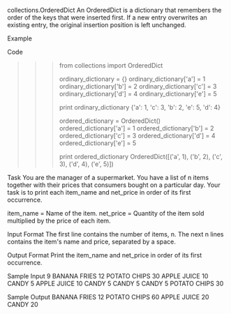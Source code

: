 collections.OrderedDict
An OrderedDict is a dictionary that remembers the order of the keys that were inserted first. 
If a new entry overwrites an existing entry, the original insertion position is left unchanged.

Example

Code

>>> from collections import OrderedDict
>>> 
>>> ordinary_dictionary = {}
>>> ordinary_dictionary['a'] = 1
>>> ordinary_dictionary['b'] = 2
>>> ordinary_dictionary['c'] = 3
>>> ordinary_dictionary['d'] = 4
>>> ordinary_dictionary['e'] = 5
>>> 
>>> print ordinary_dictionary
{'a': 1, 'c': 3, 'b': 2, 'e': 5, 'd': 4}
>>> 
>>> ordered_dictionary = OrderedDict()
>>> ordered_dictionary['a'] = 1
>>> ordered_dictionary['b'] = 2
>>> ordered_dictionary['c'] = 3
>>> ordered_dictionary['d'] = 4
>>> ordered_dictionary['e'] = 5
>>> 
>>> print ordered_dictionary
OrderedDict([('a', 1), ('b', 2), ('c', 3), ('d', 4), ('e', 5)])

Task
You are the manager of a supermarket.
You have a list of n items together with their prices that consumers bought on a particular day.
Your task is to print each item_name and net_price in order of its first occurrence.

item_name = Name of the item.
net_price = Quantity of the item sold multiplied by the price of each item.

Input Format
The first line contains the number of items, n.
The next n lines contains the item's name and price, separated by a space.

Output Format
Print the item_name and net_price in order of its first occurrence.

Sample Input
9
BANANA FRIES 12
POTATO CHIPS 30
APPLE JUICE 10
CANDY 5
APPLE JUICE 10
CANDY 5
CANDY 5
CANDY 5
POTATO CHIPS 30

Sample Output
BANANA FRIES 12
POTATO CHIPS 60
APPLE JUICE 20
CANDY 20